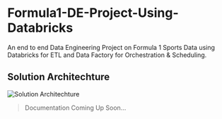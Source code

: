 # Formula1-DE-Project-Using-Databricks
An end to end Data Engineering Project on Formula 1 Sports Data using Databricks for ETL and Data Factory for Orchestration &amp; Scheduling.

## Solution Architechture
![Solution Architechture](https://github.com/ashu-sama/Formula1-DE-Project-Using-Databricks-and-UnityCatalog/blob/main/Solution%20Architecture.png?raw=true)

> Documentation Coming Up Soon...

